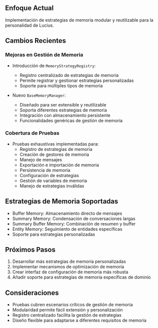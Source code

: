 ## Enfoque Actual
Implementación de estrategias de memoria modular y reutilizable para la personalidad de Lucius.

## Cambios Recientes
### Mejoras en Gestión de Memoria
- Introducción de `MemoryStrategyRegistry`:
  * Registro centralizado de estrategias de memoria
  * Permite registrar y gestionar estrategias personalizadas
  * Soporte para múltiples tipos de memoria

- Nuevo `BaseMemoryManager`:
  * Diseñado para ser extensible y reutilizable
  * Soporta diferentes estrategias de memoria
  * Integración con almacenamiento persistente
  * Funcionalidades genéricas de gestión de memoria

### Cobertura de Pruebas
- Pruebas exhaustivas implementadas para:
  * Registro de estrategias de memoria
  * Creación de gestores de memoria
  * Manejo de mensajes
  * Exportación e importación de memoria
  * Persistencia de memoria
  * Configuración de estrategias
  * Gestión de variables de memoria
  * Manejo de estrategias inválidas

## Estrategias de Memoria Soportadas
- Buffer Memory: Almacenamiento directo de mensajes
- Summary Memory: Condensación de conversaciones largas
- Summary Buffer Memory: Combinación de resumen y buffer
- Entity Memory: Seguimiento de entidades específicas
- Soporte para estrategias personalizadas

## Próximos Pasos
1. Desarrollar más estrategias de memoria personalizadas
2. Implementar mecanismos de optimización de memoria
3. Crear interfaz de configuración de memoria más robusta
4. Añadir soporte para estrategias de memoria específicas de dominio

## Consideraciones
- Pruebas cubren escenarios críticos de gestión de memoria
- Modularidad permite fácil extensión y personalización
- Registro centralizado facilita la gestión de estrategias
- Diseño flexible para adaptarse a diferentes requisitos de memoria
